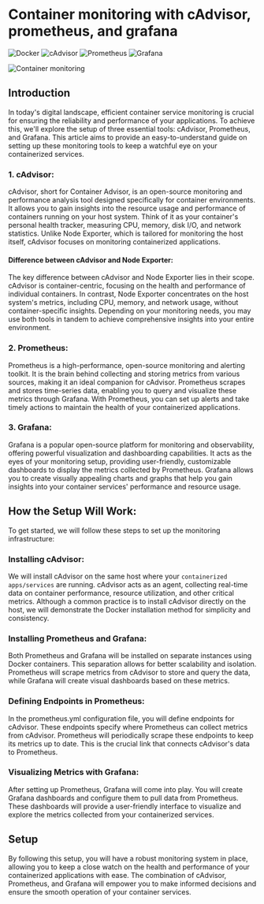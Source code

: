 # Container monitoring with cAdvisor, prometheus, and grafana 

 ![Docker](https://img.shields.io/badge/Docker-23.0.3-%232496ED.svg?style=for-the-badge&logo=docker&logoColor=white) ![cAdvisor](https://img.shields.io/badge/cAdvisor-0.47-%234CAEEA.svg?style=for-the-badge&logo=google&logoColor=white) ![Prometheus](https://img.shields.io/badge/Prometheus-latest-%23E6522C.svg?style=for-the-badge&logo=prometheus&logoColor=white) ![Grafana](https://img.shields.io/badge/Grafana-latest-%23F46800.svg?style=for-the-badge&logo=grafana&logoColor=white) 



![Container monitoring](https://github.com/1DevOps2/grafana-Prometheus/assets/105498424/c5c4a81e-559b-420b-960e-d368db713903)

## Introduction

In today's digital landscape, efficient container service monitoring is crucial for ensuring the reliability and performance of your applications. To achieve this, we'll explore the setup of three essential tools: cAdvisor, Prometheus, and Grafana. This article aims to provide an easy-to-understand guide on setting up these monitoring tools to keep a watchful eye on your containerized services.

### 1. cAdvisor:
cAdvisor, short for Container Advisor, is an open-source monitoring and performance analysis tool designed specifically for container environments. It allows you to gain insights into the resource usage and performance of containers running on your host system. Think of it as your container's personal health tracker, measuring CPU, memory, disk I/O, and network statistics. Unlike Node Exporter, which is tailored for monitoring the host itself, cAdvisor focuses on monitoring containerized applications.

#### Difference between cAdvisor and Node Exporter:
The key difference between cAdvisor and Node Exporter lies in their scope. cAdvisor is container-centric, focusing on the health and performance of individual containers. In contrast, Node Exporter concentrates on the host system's metrics, including CPU, memory, and network usage, without container-specific insights. Depending on your monitoring needs, you may use both tools in tandem to achieve comprehensive insights into your entire environment.

### 2. Prometheus:
Prometheus is a high-performance, open-source monitoring and alerting toolkit. It is the brain behind collecting and storing metrics from various sources, making it an ideal companion for cAdvisor. Prometheus scrapes and stores time-series data, enabling you to query and visualize these metrics through Grafana. With Prometheus, you can set up alerts and take timely actions to maintain the health of your containerized applications.

### 3. Grafana:
Grafana is a popular open-source platform for monitoring and observability, offering powerful visualization and dashboarding capabilities. It acts as the eyes of your monitoring setup, providing user-friendly, customizable dashboards to display the metrics collected by Prometheus. Grafana allows you to create visually appealing charts and graphs that help you gain insights into your container services' performance and resource usage.

## How the Setup Will Work:

To get started, we will follow these steps to set up the monitoring infrastructure:

### Installing cAdvisor: 
We will install cAdvisor on the same host where your ```containerized apps/services``` are running. cAdvisor acts as an agent, collecting real-time data on container performance, resource utilization, and other critical metrics. Although a common practice is to install cAdvisor directly on the host, we will demonstrate the Docker installation method for simplicity and consistency.

### Installing Prometheus and Grafana: 
Both Prometheus and Grafana will be installed on separate instances using Docker containers. This separation allows for better scalability and isolation. Prometheus will scrape metrics from cAdvisor to store and query the data, while Grafana will create visual dashboards based on these metrics.

### Defining Endpoints in Prometheus: 
In the prometheus.yml configuration file, you will define endpoints for cAdvisor. These endpoints specify where Prometheus can collect metrics from cAdvisor. Prometheus will periodically scrape these endpoints to keep its metrics up to date. This is the crucial link that connects cAdvisor's data to Prometheus.

### Visualizing Metrics with Grafana: 
After setting up Prometheus, Grafana will come into play. You will create Grafana dashboards and configure them to pull data from Prometheus. These dashboards will provide a user-friendly interface to visualize and explore the metrics collected from your containerized services.

## Setup

By following this setup, you will have a robust monitoring system in place, allowing you to keep a close watch on the health and performance of your containerized applications with ease. The combination of cAdvisor, Prometheus, and Grafana will empower you to make informed decisions and ensure the smooth operation of your container services.
